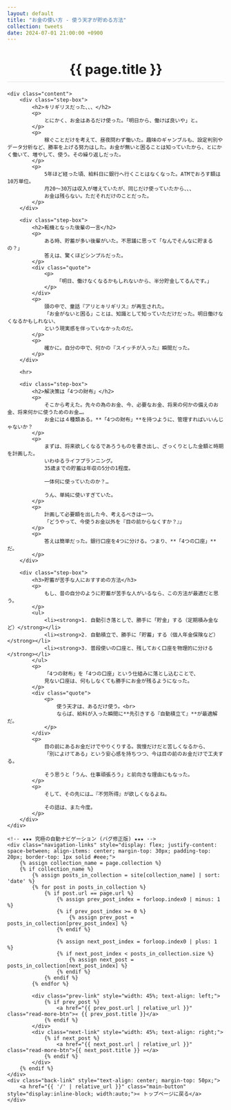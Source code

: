 ```yaml
---
layout: default
title: "お金の使い方 - 使う天才が貯める方法"
collection: tweets
date: 2024-07-01 21:00:00 +0900
---
```


<div class="container blog-post" style="max-width: 850px;">
    <header style="text-align:center; margin-bottom: 20px;">
        <h1 style="font-size: 2.2em; border-bottom: 2px solid #eee; padding-bottom:10px; margin-bottom: 5px;">{{ page.title }}</h1>
    </header>

    <div class="content">
        <div class="step-box">
            <h2>キリギリスだった、、、</h2>
            <p>
                とにかく、お金はあるだけ使った。「明日から、働けば良いや」と。
            </p>
            <p>
                稼ぐことだけを考えて、昼夜問わず働いた。趣味のギャンブルも、設定判別やデータ分析など、勝率を上げる努力はした。お金が無いと困ることは知っていたから、とにかく働いて、増やして、使う。その繰り返しだった。
            </p>
            <p>
                5年ほど経った頃、給料日に銀行へ行くことはなくなった。ATMでおろす額は10万単位。
                月20〜30万は収入が増えていたが、同じだけ使っていたから、、、
                お金は残らない。ただそれだけのことだった。
            </p>
        </div>

        <div class="step-box">
            <h2>転機となった後輩の一言</h2>
            <p>
                ある時、貯蓄が多い後輩がいた。不思議に思って「なんでそんなに貯まるの？」
                答えは、驚くほどシンプルだった。
            </p>
            <div class="quote">
                <p>
                    「明日、働けなくなるかもしれないから、半分貯金してるんです。」
                </p>
            </div>
            <p>
                頭の中で、童話『アリとキリギリス』が再生された。
                「お金がないと困る」ことは、知識として知っていただけだった。明日働けなくなるかもしれない、
                という現実感を伴っていなかったのだ。
            </p>
            <p>
                確かに。自分の中で、何かの『スイッチが入った』瞬間だった。
            </p>
        </div>

        <hr>

        <div class="step-box">
            <h2>解決策は「4つの財布」</h2>
            <p>
                そこから考えた。先々の為のお金、今、必要なお金、将来の何かの備えのお金、将来何かに使うためのお金…。
                お金には４種類ある。**「4つの財布」**を持つように、管理すればいいんじゃないか？
            </p>
            <p>
                まずは、将来欲しくなるであろうものを書き出し、ざっくりとした金額と時期を計画した。
                いわゆるライフプランニング。
                35歳までの貯蓄は年収の5分の1程度。
                
                一体何に使っていたのか？…
                
                うん、単純に使いすぎていた。
            </p>
            <p>
                計画して必要額を出した今、考えるべきは一つ。
                「どうやって、今使うお金以外を『目の前からなくすか？』」
            </p>
            <p>
                答えは簡単だった。銀行口座を4つに分ける。つまり、**「4つの口座」**だ。
            </p>
        </div>

        <div class="step-box">
            <h3>貯蓄が苦手な人におすすめの方法</h3>
            <p>
                もし、昔の自分のように貯蓄が苦手な人がいるなら、この方法が最適だと思う。
            </p>
            <ul>
                <li><strong>1. 自動引き落としで、勝手に「貯金」する（定期積み金など）</strong></li>
                <li><strong>2. 自動積立で、勝手に「貯蓄」する（個人年金保険など）</strong></li>
                <li><strong>3. 普段使いの口座と、残しておく口座を物理的に分ける</strong></li>
            </ul>
            <p>
                「4つの財布」を「4つの口座」という仕組みに落とし込むことで、
                見ない口座は、何もしなくても勝手にお金が残るようになった。
            </p>
            <div class="quote">
                <p>
                    使う天才は、あるだけ使う。<br>
                    ならば、給料が入った瞬間に**先引きする『自動積立て』**が最適解だ。
                </p>
            </div>
            <p>
                目の前にあるお金だけでやりくりする。我慢だけだと苦しくなるから、
                「別によけてある」という安心感を持ちつつ、今は目の前のお金だけで工夫する。
                
                そう思うと「うん、仕事頑張ろう」と前向きな理由にもなった。
            </p>
            <p>
                そして、その先には…『不労所得』が欲しくなるよね。
                
                その話は、また今度。
            </p>
        </div>
    </div>
    
    <!-- ★★★ 究極の自動ナビゲーション (バグ修正版) ★★★ -->
    <div class="navigation-links" style="display: flex; justify-content: space-between; align-items: center; margin-top: 30px; padding-top: 20px; border-top: 1px solid #eee;">
        {% assign collection_name = page.collection %}
        {% if collection_name %}
            {% assign posts_in_collection = site[collection_name] | sort: 'date' %}
            {% for post in posts_in_collection %}
                {% if post.url == page.url %}
                    {% assign prev_post_index = forloop.index0 | minus: 1 %}
                    {% if prev_post_index >= 0 %}
                        {% assign prev_post = posts_in_collection[prev_post_index] %}
                    {% endif %}

                    {% assign next_post_index = forloop.index0 | plus: 1 %}
                    {% if next_post_index < posts_in_collection.size %}
                        {% assign next_post = posts_in_collection[next_post_index] %}
                    {% endif %}
                {% endif %}
            {% endfor %}
            
            <div class="prev-link" style="width: 45%; text-align: left;">
                {% if prev_post %}
                    <a href="{{ prev_post.url | relative_url }}" class="read-more-btn">« {{ prev_post.title }}</a>
                {% endif %}
            </div>
            <div class="next-link" style="width: 45%; text-align: right;">
                {% if next_post %}
                    <a href="{{ next_post.url | relative_url }}" class="read-more-btn">{{ next_post.title }} »</a>
                {% endif %}
            </div>
        {% endif %}
    </div>
    <div class="back-link" style="text-align: center; margin-top: 50px;">
        <a href="{{ '/' | relative_url }}" class="main-button" style="display:inline-block; width:auto;">« トップページに戻る</a>
    </div>
</div>